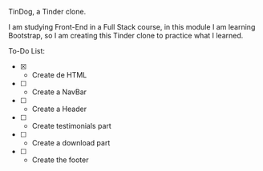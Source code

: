TinDog, a Tinder clone.


I am studying Front-End in a Full Stack course, in this module I am learning Bootstrap, so I am creating this Tinder clone to practice what I learned.

To-Do List:

* [X] - Create de HTML
* [ ] - Create a NavBar
* [ ] - Create a Header
* [ ] - Create testimonials part
* [ ] - Create a download part
* [ ] - Create the footer

